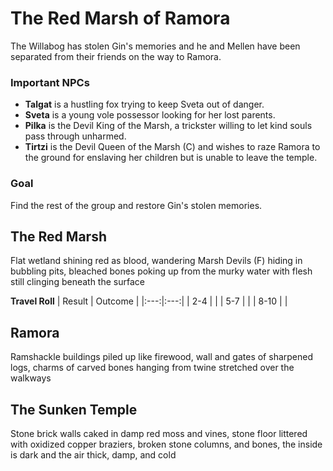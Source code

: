 # The Red Marsh of Ramora
The Willabog has stolen Gin's memories and he and Mellen have been separated from their friends on the way to Ramora.

### Important NPCs

* **Talgat** is a hustling fox trying to keep Sveta out of danger.
* **Sveta** is a young vole possessor looking for her lost parents.
* **Pilka** is the Devil King of the Marsh, a trickster willing to let kind souls pass through unharmed.
* **Tirtzi** is the Devil Queen of the Marsh (C) and wishes to raze Ramora to the ground for enslaving her children but is unable to leave the temple.

### Goal
Find the rest of the group and restore Gin's stolen memories.

## The Red Marsh
Flat wetland shining red as blood, wandering Marsh Devils (F) hiding in bubbling pits, bleached bones poking up from the murky water with flesh still clinging beneath the surface

**Travel Roll**
| Result | Outcome |
|:---:|:---:|
| 2-4 |  |
| 5-7 |  |
| 8-10 |  |

## Ramora
Ramshackle buildings piled up like firewood, wall and gates of sharpened logs, charms of carved bones hanging from twine stretched over the walkways

## The Sunken Temple
Stone brick walls caked in damp red moss and vines, stone floor littered with oxidized copper braziers, broken stone columns, and bones, the inside is dark and the air thick, damp, and cold
